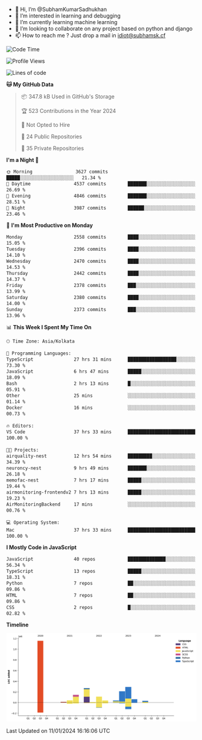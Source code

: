 - 👋 Hi, I’m @SubhamKumarSadhukhan
- 👀 I’m interested in learning and debugging
- 🌱 I’m currently learning machine learning
- 💞️ I’m looking to collaborate on any project based on python and django
- 📫 How to reach me ?
      Just drop a mail in idiot@subhamsk.cf

<!---
SubhamKumarSadhukhan/SubhamKumarSadhukhan is a ✨ special ✨ repository because its `README.md` (this file) appears on your GitHub profile.
You can click the Preview link to take a look at your changes.
--->


<!--START_SECTION:waka-->
![Code Time](http://img.shields.io/badge/Code%20Time-1%2C879%20hrs%2032%20mins-blue)

![Profile Views](http://img.shields.io/badge/Profile%20Views-1-blue)

![Lines of code](https://img.shields.io/badge/From%20Hello%20World%20I%27ve%20Written-2.4%20million%20lines%20of%20code-blue)

**🐱 My GitHub Data** 

> 📦 347.8 kB Used in GitHub's Storage 
 > 
> 🏆 523 Contributions in the Year 2024
 > 
> 🚫 Not Opted to Hire
 > 
> 📜 24 Public Repositories 
 > 
> 🔑 35 Private Repositories 
 > 
**I'm a Night 🦉** 

```text
🌞 Morning                3627 commits        █████░░░░░░░░░░░░░░░░░░░░   21.34 % 
🌆 Daytime                4537 commits        ███████░░░░░░░░░░░░░░░░░░   26.69 % 
🌃 Evening                4846 commits        ███████░░░░░░░░░░░░░░░░░░   28.51 % 
🌙 Night                  3987 commits        ██████░░░░░░░░░░░░░░░░░░░   23.46 % 
```
📅 **I'm Most Productive on Monday** 

```text
Monday                   2558 commits        ████░░░░░░░░░░░░░░░░░░░░░   15.05 % 
Tuesday                  2396 commits        ████░░░░░░░░░░░░░░░░░░░░░   14.10 % 
Wednesday                2470 commits        ████░░░░░░░░░░░░░░░░░░░░░   14.53 % 
Thursday                 2442 commits        ████░░░░░░░░░░░░░░░░░░░░░   14.37 % 
Friday                   2378 commits        ███░░░░░░░░░░░░░░░░░░░░░░   13.99 % 
Saturday                 2380 commits        ████░░░░░░░░░░░░░░░░░░░░░   14.00 % 
Sunday                   2373 commits        ███░░░░░░░░░░░░░░░░░░░░░░   13.96 % 
```


📊 **This Week I Spent My Time On** 

```text
🕑︎ Time Zone: Asia/Kolkata

💬 Programming Languages: 
TypeScript               27 hrs 31 mins      ██████████████████░░░░░░░   73.30 % 
JavaScript               6 hrs 47 mins       █████░░░░░░░░░░░░░░░░░░░░   18.09 % 
Bash                     2 hrs 13 mins       █░░░░░░░░░░░░░░░░░░░░░░░░   05.91 % 
Other                    25 mins             ░░░░░░░░░░░░░░░░░░░░░░░░░   01.14 % 
Docker                   16 mins             ░░░░░░░░░░░░░░░░░░░░░░░░░   00.73 % 

🔥 Editors: 
VS Code                  37 hrs 33 mins      █████████████████████████   100.00 % 

🐱‍💻 Projects: 
airquality-nest          12 hrs 54 mins      █████████░░░░░░░░░░░░░░░░   34.39 % 
neuroncy-nest            9 hrs 49 mins       ███████░░░░░░░░░░░░░░░░░░   26.18 % 
memofac-nest             7 hrs 17 mins       █████░░░░░░░░░░░░░░░░░░░░   19.44 % 
airmonitoring-frontendv2 7 hrs 13 mins       █████░░░░░░░░░░░░░░░░░░░░   19.23 % 
AirMonitoringBackend     17 mins             ░░░░░░░░░░░░░░░░░░░░░░░░░   00.76 % 

💻 Operating System: 
Mac                      37 hrs 33 mins      █████████████████████████   100.00 % 
```

**I Mostly Code in JavaScript** 

```text
JavaScript               40 repos            ██████████████░░░░░░░░░░░   56.34 % 
TypeScript               13 repos            █████░░░░░░░░░░░░░░░░░░░░   18.31 % 
Python                   7 repos             ██░░░░░░░░░░░░░░░░░░░░░░░   09.86 % 
HTML                     7 repos             ██░░░░░░░░░░░░░░░░░░░░░░░   09.86 % 
CSS                      2 repos             █░░░░░░░░░░░░░░░░░░░░░░░░   02.82 % 
```



**Timeline**

![Lines of Code chart](https://raw.githubusercontent.com/SubhamKumarSadhukhan/SubhamKumarSadhukhan/main/assets/bar_graph.png)


 Last Updated on 11/01/2024 16:16:06 UTC
<!--END_SECTION:waka-->
